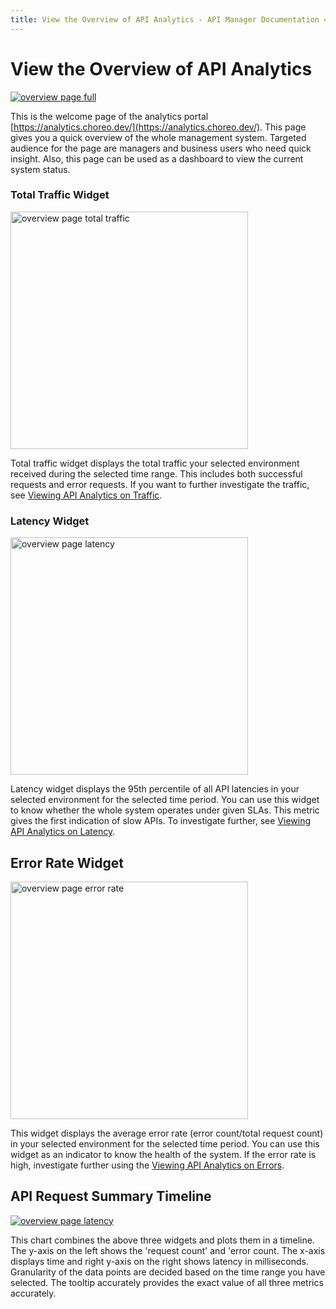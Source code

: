 ```yaml
---
title: View the Overview of API Analytics - API Manager Documentation 4.0.0
---
```


# View the Overview of API Analytics

[![overview page full]({{base_path}}/assets/img/analytics/overview/overview-page-full.png)]({{base_path}}/assets/img/analytics/overview/overview-page-full.png)

This is the welcome page of the analytics portal [https://analytics.choreo.dev/](https://analytics.choreo.dev/). This page gives you a quick overview of the whole
 management system. Targeted audience for the page are managers and business users who need quick insight. Also, this
  page can be used as a dashboard to view the current system status.
 
### Total Traffic Widget

<a href="{{base_path}}/assets/img/analytics/overview/overview-page-total-traffic.png"><img src="{{base_path}}/assets/img/analytics/overview/overview-page-total-traffic.png" title="overview page total traffic" width="380"/></a>  

Total traffic widget displays the total traffic your selected environment received during the selected time range. This includes both successful requests and error requests. If you want to further investigate the traffic, see [Viewing API Analytics on Traffic]({{base_path}}/api-analytics/viewing/analytics-pages-traffic).
 
### Latency Widget

<a href="{{base_path}}/assets/img/analytics/overview/overview-page-latency.png"><img src="{{base_path}}/assets/img/analytics/overview/overview-page-latency.png" title="overview page latency" width="380"/></a>

Latency widget displays the 95th percentile of all API latencies in your selected environment for the selected time
 period. You can use this widget to know whether the whole system operates under given SLAs. This metric
 gives the first indication of slow APIs. To investigate further, see [Viewing API Analytics on Latency]({{base_path}}/api-analytics/viewing/analytics-pages-latency).
  
## Error Rate Widget

<a href="{{base_path}}/assets/img/analytics/overview/overview-page-error-rate.png"><img src="{{base_path}}/assets/img/analytics/overview/overview-page-error-rate.png" title="overview page error rate" width="380"/></a>

This widget displays the average error rate (error count/total request count) in your selected environment for
 the selected time period. You can use this widget as an indicator to know the health of the system. If the error
  rate is high, investigate further using the [Viewing API Analytics on Errors]({{base_path}}/api-analytics/viewing/analytics-pages-errors).
  
## API Request Summary Timeline

[![overview page latency]({{base_path}}/assets/img/analytics/overview/overview-page-timeline.png)]({{base_path}}/assets/img/analytics/overview/overview-page-timeline.png)

This chart combines the above three widgets and plots them in a timeline. The y-axis on the left shows the 'request count' and 'error count. The x-axis displays time and right y-axis on the right shows latency in milliseconds. Granularity of the data points are decided based on the time range you have selected. The tooltip accurately provides the exact value of all three metrics accurately. 
